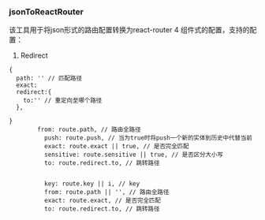 ### jsonToReactRouter
该工具用于将json形式的路由配置转换为react-router 4 组件式的配置，支持的配置：
1. Redirect
```
{
  path: '' // 匹配路径
  exact: 
  redirect:{
    to:'' // 重定向至哪个路径
  },
  
}
        from: route.path, // 路由全路径
          push: route.push, // 当为true时将push一个新的实体到历史中代替当前
          exact: route.exact || true, // 是否完全匹配
          sensitive: route.sensitive || true, // 是否区分大小写
          to: route.redirect.to, // 跳转路径


          key: route.key || i, // key
          from: route.path || '', // 路由全路径
          exact: route.exact, // 是否完全匹配
          to: route.redirect.to, // 跳转路径
```